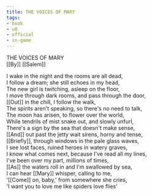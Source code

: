 ```yaml
---
title: THE VOICES OF MARY
tags:
- book
- u8
- official
- in-game
---
```


THE VOICES OF MARY  
[[By]] [[Salem]]  
  
I wake in the night and the rooms are all dead,  
I follow a dream; she still echoes in my head,  
The new girl is twitching, asleep on the floor,  
I move through dark rooms, and pass through the door,  
[[Out]] in the chill, I follow the walk,  
The spirits aren't speaking, so there's no need to talk,  
The moon has arisen, to flower over the world,  
While tendrils of mist snake out, and slowly unfurl,  
There's a sign by the sea that doesn't make sense,  
[[And]] out past the jetty wait sirens, horny and tense,  
[[Briefly]], through windows in the pale glass waves,  
I see lost faces, ruined heroes in watery graves,  
I know what comes next, because I've read all my lines,  
I've been over my part, millions of times,  
[[As]] the waters roll in and I'm swallowed by sea,  
I can hear [[Mary]] whisper, calling to me,  
'[[Come]] on, baby,' from somewhere she cries,  
'I want you to love me like spiders love flies'